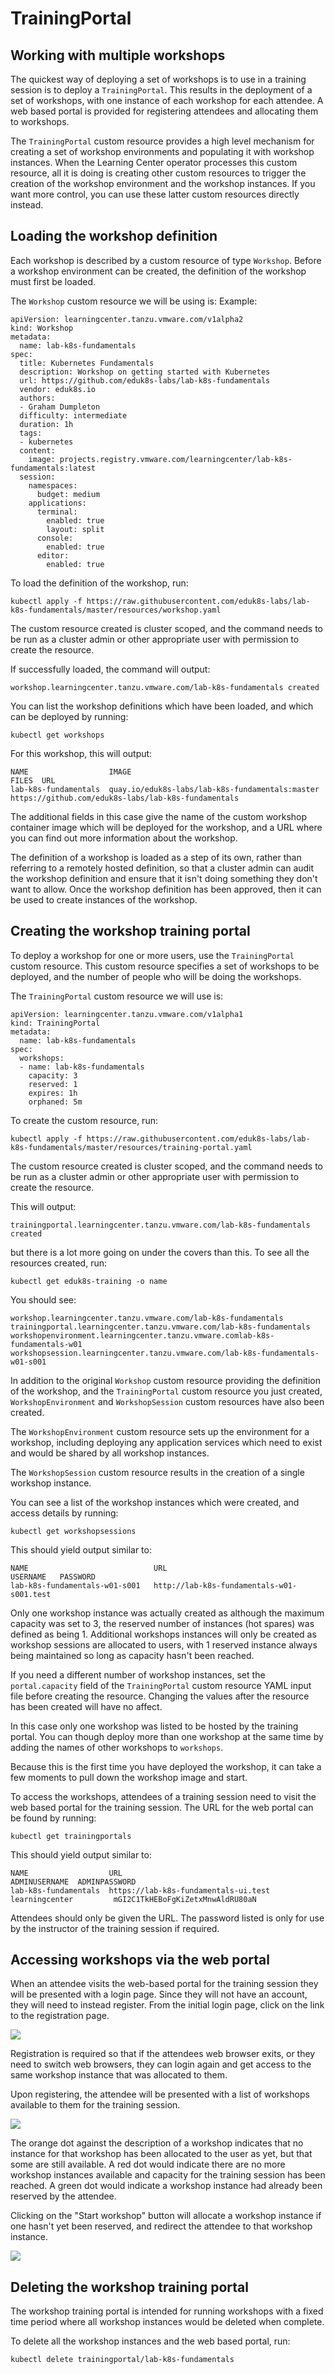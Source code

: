 # TrainingPortal

## Working with multiple workshops

The quickest way of deploying a set of workshops is to use in a training session is to deploy a ``TrainingPortal``. 
This results in the deployment of a set of workshops, with one instance of each workshop for each attendee. 
A web based portal is provided for registering attendees and allocating them to workshops.

The ``TrainingPortal`` custom resource provides a high level mechanism for creating a set of workshop environments and
populating it with workshop instances. When the Learning Center operator processes this custom resource, all it is doing
is creating other custom resources to trigger the creation of the workshop environment and the workshop instances.
If you want more control, you can use these latter custom resources directly instead.

## Loading the workshop definition

Each workshop is described by a custom resource of type ``Workshop``. Before a workshop environment can be created, the 
definition of the workshop must first be loaded.

The ``Workshop`` custom resource we will be using is:
Example:

```
apiVersion: learningcenter.tanzu.vmware.com/v1alpha2
kind: Workshop
metadata:
  name: lab-k8s-fundamentals
spec:
  title: Kubernetes Fundamentals
  description: Workshop on getting started with Kubernetes
  url: https://github.com/eduk8s-labs/lab-k8s-fundamentals
  vendor: eduk8s.io
  authors:
  - Graham Dumpleton
  difficulty: intermediate
  duration: 1h
  tags:
  - kubernetes
  content:
    image: projects.registry.vmware.com/learningcenter/lab-k8s-fundamentals:latest
  session:
    namespaces:
      budget: medium
    applications:
      terminal:
        enabled: true
        layout: split
      console:
        enabled: true
      editor:
        enabled: true
```

To load the definition of the workshop, run:

```
kubectl apply -f https://raw.githubusercontent.com/eduk8s-labs/lab-k8s-fundamentals/master/resources/workshop.yaml
```

The custom resource created is cluster scoped, and the command needs to be run as a cluster admin or other appropriate
user with permission to create the resource.

If successfully loaded, the command will output:

```
workshop.learningcenter.tanzu.vmware.com/lab-k8s-fundamentals created
```

You can list the workshop definitions which have been loaded, and which can be deployed by running:

```
kubectl get workshops
```

For this workshop, this will output:

```
NAME                  IMAGE                                            FILES  URL
lab-k8s-fundamentals  quay.io/eduk8s-labs/lab-k8s-fundamentals:master         https://github.com/eduk8s-labs/lab-k8s-fundamentals
```

The additional fields in this case give the name of the custom workshop container image which will be deployed for the 
workshop, and a URL where you can find out more information about the workshop.

The definition of a workshop is loaded as a step of its own, rather than referring to a remotely hosted definition, so 
that a cluster admin can audit the workshop definition and ensure that it isn't doing something they don't want to 
allow. Once the workshop definition has been approved, then it can be used to create instances of the workshop.

## Creating the workshop training portal

To deploy a workshop for one or more users, use the ``TrainingPortal`` custom resource. This custom resource specifies 
a set of workshops to be deployed, and the number of people who will be doing the workshops.

The ``TrainingPortal`` custom resource we will use is:

```
apiVersion: learningcenter.tanzu.vmware.com/v1alpha1
kind: TrainingPortal
metadata:
  name: lab-k8s-fundamentals
spec:
  workshops:
  - name: lab-k8s-fundamentals
    capacity: 3
    reserved: 1
    expires: 1h
    orphaned: 5m
```

To  create the custom resource, run:

```
kubectl apply -f https://raw.githubusercontent.com/eduk8s-labs/lab-k8s-fundamentals/master/resources/training-portal.yaml
```

The custom resource created is cluster scoped, and the command needs to be run as a cluster admin or other appropriate 
user with permission to create the resource.

This will output:

```
trainingportal.learningcenter.tanzu.vmware.com/lab-k8s-fundamentals created
```

but there is a lot more going on under the covers than this. To see all the resources created, run:

```
kubectl get eduk8s-training -o name
```

You should see:

```
workshop.learningcenter.tanzu.vmware.com/lab-k8s-fundamentals
trainingportal.learningcenter.tanzu.vmware.com/lab-k8s-fundamentals
workshopenvironment.learningcenter.tanzu.vmware.comlab-k8s-fundamentals-w01
workshopsession.learningcenter.tanzu.vmware.com/lab-k8s-fundamentals-w01-s001
```

In addition to the original ``Workshop`` custom resource providing the definition of the workshop, and the 
``TrainingPortal`` custom resource you just created, ``WorkshopEnvironment`` and ``WorkshopSession`` custom resources 
have also been created.

The ``WorkshopEnvironment`` custom resource sets up the environment for a workshop, including deploying any application 
services which need to exist and would be shared by all workshop instances.

The ``WorkshopSession`` custom resource results in the creation of a single workshop instance.

You can see a list of the workshop instances which were created, and access details by running:

```
kubectl get workshopsessions
```

This should yield output similar to:

```
NAME                            URL                                         USERNAME   PASSWORD
lab-k8s-fundamentals-w01-s001   http://lab-k8s-fundamentals-w01-s001.test
```

Only one workshop instance was actually created as although the maximum capacity was set to 3, the reserved number of 
instances (hot spares) was defined as being 1. Additional workshops instances will only be created as workshop sessions
are allocated to users, with 1 reserved instance always being maintained so long as capacity hasn't been reached.

If you need a different number of workshop instances, set the ``portal.capacity`` field of the ``TrainingPortal`` custom 
resource YAML input file before creating the resource. Changing the values after the resource has been created will have
no affect.

In this case only one workshop was listed to be hosted by the training portal. You can though deploy more than one 
workshop at the same time by adding the names of other workshops to ``workshops``.

Because this is the first time you have deployed the workshop, it can take a few moments to pull down the workshop 
image and start.

To access the workshops, attendees of a training session need to visit the web based portal for the training session. 
The URL for the web portal can be found by running:

```
kubectl get trainingportals
```

This should yield output similar to:

```
NAME                  URL                                   ADMINUSERNAME  ADMINPASSWORD
lab-k8s-fundamentals  https://lab-k8s-fundamentals-ui.test  learningcenter         mGI2C1TkHEBoFgKiZetxMnwAldRU80aN
```

Attendees should only be given the URL. The password listed is only for use by the instructor of the training 
session if required.

## Accessing workshops via the web portal

When an attendee visits the web-based portal for the training session they will be presented with a login page. Since 
they will not have an account, they will need to instead register. From the initial login page, click on the link to 
the registration page.

![](images/portal-registration.png)

Registration is required so that if the attendees web browser exits, or they need to switch web browsers, they can 
login again and get access to the same workshop instance that was allocated to them.

Upon registering, the attendee will be presented with a list of workshops available to them for the training session.

![](images/portal-catalog.png)

The orange dot against the description of a workshop indicates that no instance for that workshop has been allocated 
to the user as yet, but that some are still available. A red dot would indicate there are no more workshop instances 
available and capacity for the training session has been reached. A green dot would indicate a workshop instance had 
already been reserved by the attendee.

Clicking on the "Start workshop" button will allocate a workshop instance if one hasn't yet been reserved, and redirect
the attendee to that workshop instance.

![](../about-learning-center/images/dashboard-terminal.png)

## Deleting the workshop training portal

The workshop training portal is intended for running workshops with a fixed time period where all workshop instances 
would be deleted when complete.

To delete all the workshop instances and the web based portal, run:

```
kubectl delete trainingportal/lab-k8s-fundamentals
```
